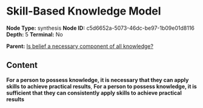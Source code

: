 # Skill-Based Knowledge Model

**Node Type:** synthesis
**Node ID:** c5d6652a-5073-46dc-be97-1b09e01d8116
**Depth:** 5
**Terminal:** No

**Parent:** [Is belief a necessary component of all knowledge?](is-belief-a-necessary-component-of-all-knowledge-antithesis-c7f56f85-6e1e-4135-953a-eeecaca71712.md)

## Content

**For a person to possess knowledge, it is necessary that they can apply skills to achieve practical results**, **For a person to possess knowledge, it is sufficient that they can consistently apply skills to achieve practical results**
